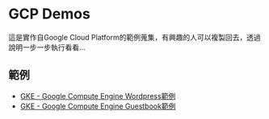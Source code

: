 # GCP Demos

這是實作自Google Cloud Platform的範例蒐集，有興趣的人可以複製回去，透過說明一步一步執行看看...

## 範例

* [GKE - Google Compute Engine Wordpress範例](./demo-gke-wordpress/README.md)
* [GKE - Google Compute Engine Guestbook範例](./demo-gke-guestbook/README.md)
